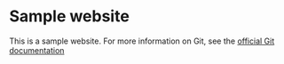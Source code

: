 # Sample website
This is a sample website.
For more information on Git, see the [official Git documentation](https://git-scm.com/)
